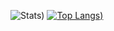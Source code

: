 ![Stats](https://github-readme-stats.vercel.app/api?username=andrecezario&count_private=true&show_icons=true&theme=cobalt&layout=compact))
[![Top Langs](https://github-readme-stats.vercel.app/api/top-langs/?username=anuraghazra&show_icons=true&theme=cobalt&layout=compact))](https://github.com/anuraghazra/github-readme-stats)
